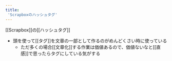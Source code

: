 ```yaml
---
title:
 'Scrapboxのハッシュタグ'
---
```


[[Scrapbox]]の[[ハッシュタグ]]

- 頭を使って[[タグ]]を文章の一部として作るのがめんどくさい時に使っている
    - ただ多くの場合[[文章化]]する作業は価値あるので、価値ないなと[[直感]]で思ったらタグにしている気がする
